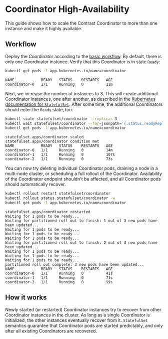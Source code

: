 # Coordinator High-Availability

This guide shows how to scale the Contrast Coordinator to more than one instance and make it highly available.

## Workflow

Deploy the Coordinator according to the [basic workflow](../deployment.md).
By default, there is only one Coordinator instance.
Verify that this Coordinator is in state `Ready`:

```sh
kubectl get pods -l app.kubernetes.io/name=coordinator
```

```raw
NAME            READY   STATUS    RESTARTS   AGE
coordinator-0   1/1     Running   0          11m
```

Next, we increase the number of instances to 3.
This will create additional Coordinator instances, one after another, as described in the [Kubernetes documentation for `StatefulSet`](https://kubernetes.io/docs/concepts/workloads/controllers/statefulset/#deployment-and-scaling-guarantees).
After some time, the additional Coordinators should enter the `Ready` state, too.

```sh
kubectl scale statefulset/coordinator --replicas 3
kubectl wait statefulset/coordinator --for=jsonpath='{.status.readyReplicas}=3' --timeout=2m
kubectl get pods -l app.kubernetes.io/name=coordinator
```

```raw
statefulset.apps/coordinator scaled
statefulset.apps/coordinator condition met
NAME            READY   STATUS    RESTARTS   AGE
coordinator-0   1/1     Running   0          14m
coordinator-1   1/1     Running   0          107s
coordinator-2   1/1     Running   0          73s
```

You can now try deleting individual Coordinator pods, draining a node in a multi-node cluster, or scheduling a full rollout of the Coordinator.
Availability of the Coordinator endpoint shouldn't be affected, and all Coordinator pods should automatically recover.

```sh
kubectl rollout restart statefulset/coordinator
kubectl rollout status statefulset/coordinator -w
kubectl get pods -l app.kubernetes.io/name=coordinator

```

```raw
statefulset.apps/coordinator restarted
Waiting for 1 pods to be ready...
Waiting for partitioned roll out to finish: 1 out of 3 new pods have been updated...
Waiting for 1 pods to be ready...
Waiting for 1 pods to be ready...
Waiting for 1 pods to be ready...
Waiting for partitioned roll out to finish: 2 out of 3 new pods have been updated...
Waiting for 1 pods to be ready...
Waiting for 1 pods to be ready...
Waiting for 1 pods to be ready...
partitioned roll out complete: 3 new pods have been updated...
NAME            READY   STATUS    RESTARTS   AGE
coordinator-0   1/1     Running   0          41s
coordinator-1   1/1     Running   0          71s
coordinator-2   1/1     Running   0          99s
```

## How it works

<!-- TODO(burgerdev): link to Coordinator page after https://github.com/edgelesssys/contrast/pull/1436 landed. -->

Newly started (or restarted) Coordinator instances try to recover from other Coordinator instances in the cluster.
As long as a single Coordinator is initialized, the other instances eventually recover from it.
`StatefulSet` semantics guarantee that Coordinator pods are started predictably, and only after all existing Coordinators are recovered.
